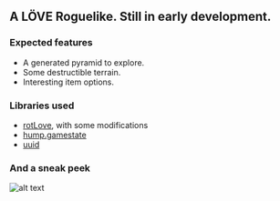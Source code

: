 ## A LÖVE Roguelike. Still in early development.

### Expected features
* A generated pyramid to explore.
* Some destructible terrain.
* Interesting item options.

### Libraries used
* [rotLove](https://github.com/paulofmandown/rotLove), with some modifications
* [hump.gamestate](https://github.com/vrld/hump)
* [uuid](https://github.com/Tieske/uuid)

### And a sneak peek
![alt text](https://github.com/LJNIC/Talro/blob/master/pyramid.png)
